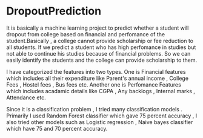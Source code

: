 # DropoutPrediction
  It is basically a machine learning project to predict whether a student will dropout from college based on financial and perfomance of the student.Basically , a college cannot provide scholarship or fee reduction to all students. If we predict a student who has high perfomance in studies but not able to continue his studies because of financial problems. So we can easily identify the students and the college can provide scholarship to them.

  I have categorized the features into two types. One is Financial features which includes all their expenditure like Parent's annual income , College Fees , Hostel fees , Bus fees etc. Another one is Perfomance Features which includes acadamic details like CGPA , Any backlogs , Internal marks , Attendance etc.

  Since it is a classification problem , I tried many classification models . Primarily I used Random Forest classifier which gave 75 percent accuracy , I also tried other models such as Logistic regression , Naive bayes classifier which have 75 and 70 percent accuracy. 



